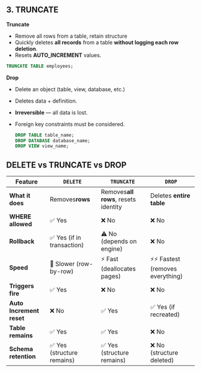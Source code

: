 ## 3. TRUNCATE

**Truncate**

- Remove all rows from a table, retain structure
- Quickly deletes **all records** from a table **without logging each row deletion**.
- Resets **AUTO_INCREMENT** values.

```sql
TRUNCATE TABLE employees;
```

**Drop**

- Delete an object (table, view, database, etc.)

- Deletes data + definition.
- **Irreversible** — all data is lost.
- Foreign key constraints must be considered.

  ```sql
  DROP TABLE table_name;
  DROP DATABASE database_name;
  DROP VIEW view_name;
  ```


## DELETE vs TRUNCATE vs DROP


| Feature                  | `DELETE`                   | `TRUNCATE`                           | `DROP`                            |
| -------------------------- | ---------------------------- | -------------------------------------- | ----------------------------------- |
| **What it does**         | Removes**rows**            | Removes**all rows**, resets identity | Deletes **entire table**          |
| **WHERE allowed**        | ✅ Yes                     | ❌ No                                | ❌ No                             |
| **Rollback**             | ✅ Yes (if in transaction) | ⚠️ No (depends on engine)          | ❌ No                             |
| **Speed**                | 🐢 Slower (row-by-row)     | ⚡ Fast (deallocates pages)          | ⚡⚡ Fastest (removes everything) |
| **Triggers fire**        | ✅ Yes                     | ❌ No                                | ❌ No                             |
| **Auto Increment reset** | ❌ No                      | ✅ Yes                               | ✅ Yes (if recreated)             |
| **Table remains**        | ✅ Yes                     | ✅ Yes                               | ❌ No                             |
| **Schema retention**     | ✅ Yes (structure remains) | ✅ Yes (structure remains)           | ❌ No (structure deleted)         |
